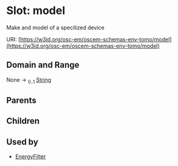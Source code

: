 
# Slot: model

Make and model of a specilized device

URI: [https://w3id.org/osc-em/oscem-schemas-env-tomo/model](https://w3id.org/osc-em/oscem-schemas-env-tomo/model)


## Domain and Range

None &#8594;  <sub>0..1</sub> [String](types/String.md)

## Parents


## Children


## Used by

 * [EnergyFilter](EnergyFilter.md)
